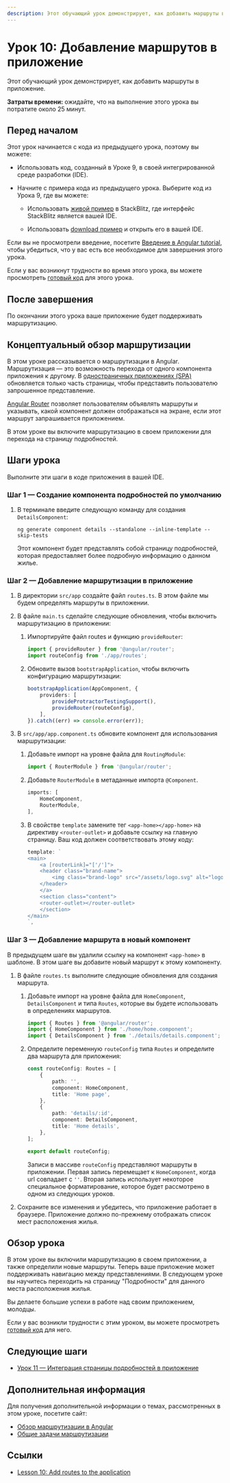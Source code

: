 ```yaml
---
description: Этот обучающий урок демонстрирует, как добавить маршруты в приложение
---
```


# Урок 10: Добавление маршрутов в приложение

Этот обучающий урок демонстрирует, как добавить маршруты в приложение.

**Затраты времени:** ожидайте, что на выполнение этого урока вы потратите около 25 минут.

## Перед началом

Этот урок начинается с кода из предыдущего урока, поэтому вы можете:

-   Использовать код, созданный в Уроке 9, в своей интегрированной среде разработки (IDE).

-   Начните с примера кода из предыдущего урока. Выберите код из Урока 9, где вы можете:

    -   Использовать [живой пример](https://angular.io/generated/live-examples/first-app-lesson-09/stackblitz.html) в StackBlitz, где интерфейс StackBlitz является вашей IDE.

    -   Использовать [download пример](https://angular.io/generated/zips/first-app-lesson-09/first-app-lesson-09.zip) и открыть его в вашей IDE.

Если вы не просмотрели введение, посетите [Введение в Angular tutorial](first-app.md), чтобы убедиться, что у вас есть все необходимое для завершения этого урока.

Если у вас возникнут трудности во время этого урока, вы можете просмотреть [готовый код](https://angular.io/generated/live-examples/first-app-lesson-10/stackblitz.html) для этого урока.

## После завершения

По окончании этого урока ваше приложение будет поддерживать маршрутизацию.

## Концептуальный обзор маршрутизации

В этом уроке рассказывается о маршрутизации в Angular. Маршрутизация — это возможность перехода от одного компонента приложения к другому. В [одностраничных приложениях (SPA)](router-tutorial.md#using-angular-routes-in-a-single-page-application) обновляется только часть страницы, чтобы представить пользователю запрошенное представление.

[Angular Router](router-tutorial.md) позволяет пользователям объявлять маршруты и указывать, какой компонент должен отображаться на экране, если этот маршрут запрашивается приложением.

В этом уроке вы включите маршрутизацию в своем приложении для перехода на страницу подробностей.

## Шаги урока

Выполните эти шаги в коде приложения в вашей IDE.

### Шаг 1 — Создание компонента подробностей по умолчанию

1.  В терминале введите следующую команду для создания `DetailsComponent`:

    ```shell
    ng generate component details --standalone --inline-template --skip-tests
    ```

    Этот компонент будет представлять собой страницу подробностей, которая предоставляет более подробную информацию о данном жилье.

### Шаг 2 — Добавление маршрутизации в приложение

1.  В директории `src/app` создайте файл `routes.ts`. В этом файле мы будем определять маршруты в приложении.

2.  В файле `main.ts` сделайте следующие обновления, чтобы включить маршрутизацию в приложении:

    1.  Импортируйте файл routes и функцию `provideRouter`:

        ```ts
        import { provideRouter } from '@angular/router';
        import routeConfig from './app/routes';
        ```

    2.  Обновите вызов `bootstrapApplication`, чтобы включить конфигурацию маршрутизации:

        ```ts
        bootstrapApplication(AppComponent, {
            providers: [
                provideProtractorTestingSupport(),
                provideRouter(routeConfig),
            ],
        }).catch((err) => console.error(err));
        ```

3.  В `src/app/app.component.ts` обновите компонент для использования маршрутизации:

    1.  Добавьте импорт на уровне файла для `RoutingModule`:

        ```ts
        import { RouterModule } from '@angular/router';
        ```

    2.  Добавьте `RouterModule` в метаданные импорта `@Component`.

        ```ts
        imports: [
        	HomeComponent,
        	RouterModule,
        ],
        ```

    3.  В свойстве `template` замените тег `<app-home></app-home>` на директиву `<router-outlet>` и добавьте ссылку на главную страницу. Ваш код должен соответствовать этому коду:

        ```ts
        template: `
        <main>
        	<a [routerLink]="['/']">
        	<header class="brand-name">
        		<img class="brand-logo" src="/assets/logo.svg" alt="logo" aria-hidden="true">
        	</header>
        	</a>
        	<section class="content">
        	<router-outlet></router-outlet>
        	</section>
        </main>
        `,
        ```

### Шаг 3 — Добавление маршрута в новый компонент

В предыдущем шаге вы удалили ссылку на компонент `<app-home>` в шаблоне. В этом шаге вы добавите новый маршрут к этому компоненту.

1.  В файле `routes.ts` выполните следующие обновления для создания маршрута.

    1.  Добавьте импорт на уровне файла для `HomeComponent`, `DetailsComponent` и типа `Routes`, которые вы будете использовать в определениях маршрутов.

        ```ts
        import { Routes } from '@angular/router';
        import { HomeComponent } from './home/home.component';
        import { DetailsComponent } from './details/details.component';
        ```

    2.  Определите переменную `routeConfig` типа `Routes` и определите два маршрута для приложения:

        ```ts
        const routeConfig: Routes = [
            {
                path: '',
                component: HomeComponent,
                title: 'Home page',
            },
            {
                path: 'details/:id',
                component: DetailsComponent,
                title: 'Home details',
            },
        ];

        export default routeConfig;
        ```

        Записи в массиве `routeConfig` представляют маршруты в приложении. Первая запись перемещает к `HomeComponent`, когда url совпадает с `''`. Вторая запись использует некоторое специальное форматирование, которое будет рассмотрено в одном из следующих уроков.

2.  Сохраните все изменения и убедитесь, что приложение работает в браузере. Приложение должно по-прежнему отображать список мест расположения жилья.

## Обзор урока

В этом уроке вы включили маршрутизацию в своем приложении, а также определили новые маршруты. Теперь ваше приложение может поддерживать навигацию между представлениями. В следующем уроке вы научитесь переходить на страницу "Подробности" для данного места расположения жилья.

Вы делаете большие успехи в работе над своим приложением, молодцы.

Если у вас возникли трудности с этим уроком, вы можете просмотреть [готовый код](https://angular.io/generated/live-examples/first-app-lesson-10/stackblitz.html) для него.

## Следующие шаги

-   [Урок 11 — Интеграция страницы подробностей в приложение](first-app-lesson-11.md)

## Дополнительная информация

Для получения дополнительной информации о темах, рассмотренных в этом уроке, посетите сайт:

-   [Обзор маршрутизации в Angular](routing-overview.md)
-   [Общие задачи маршрутизации](router.md)

## Ссылки

-   [Lesson 10: Add routes to the application](https://angular.io/tutorial/first-app/first-app-lesson-10)
